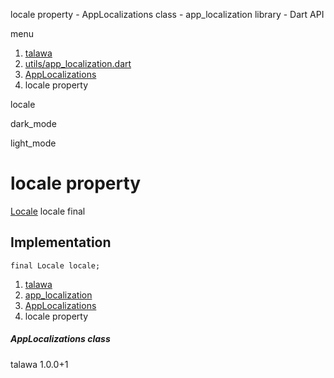 




locale property - AppLocalizations class - app\_localization library - Dart API







menu

1. [talawa](../../index.html)
2. [utils/app\_localization.dart](../../utils_app_localization/utils_app_localization-library.html)
3. [AppLocalizations](../../utils_app_localization/AppLocalizations-class.html)
4. locale property

locale


dark\_mode

light\_mode




# locale property


[Locale](https://api.flutter.dev/flutter/dart-ui/Locale-class.html)
locale
final

## Implementation

```
final Locale locale;
```

 


1. [talawa](../../index.html)
2. [app\_localization](../../utils_app_localization/utils_app_localization-library.html)
3. [AppLocalizations](../../utils_app_localization/AppLocalizations-class.html)
4. locale property

##### AppLocalizations class





talawa
1.0.0+1






